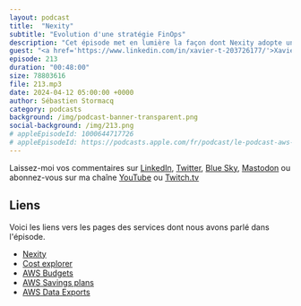 ```yaml
---
layout: podcast
title:  "Nexity"
subtitle: "Evolution d'une stratégie FinOps"
description: "Cet épisode met en lumière la façon dont Nexity adopte une culture FinOps, impulsée par son Cloud Center of Excellence. Nous parlons d'abord des premiers succès rencontrés, ensuite de l'importance de l'observation et du reporting, la mise en place d'une routine FinOps, ainsi que les projets à venir dans ce domaine. Les résultats obtenus sont significatifs, avec une réduction de 20% à 30% des coûts à périmètre constant par rapport aux premières factures AWS. A écouter si vous souhaitez également réduire de manière durable et maîtrisée vos dépenses liées au cloud."
guest: "<a href='https://www.linkedin.com/in/xavier-t-203726177/'>Xavier Top</a>, Responsable du CCoE"
episode: 213
duration: "00:48:00" 
size: 78803616
file: 213.mp3
date: 2024-04-12 05:00:00 +0000
author: Sébastien Stormacq
category: podcasts
background: /img/podcast-banner-transparent.png
social-background: /img/213.png
# appleEpisodeId: 1000644717726
# appleEpisodeId: https://podcasts.apple.com/fr/podcast/le-podcast-aws-en-français/id1452118442
---
```


Laissez-moi vos commentaires sur [LinkedIn](https://www.linkedin.com/in/sebastienstormacq/), [Twitter](https://twitter.com/sebsto), [Blue Sky](https://bsky.app/profile/sebsto.bsky.social), [Mastodon](https://awscommunity.social/@sebsto) ou abonnez-vous sur ma chaîne [YouTube](https://www.youtube.com/sebsto) ou [Twitch.tv](https://www.twitch.tv/sebAWS)

## Liens

Voici les liens vers les pages des services dont nous avons parlé dans l'épisode.

- [Nexity](https://www.nexity.fr/)
- [Cost explorer](https://docs.aws.amazon.com/cost-management/latest/userguide/ce-what-is.html)
- [AWS Budgets](https://aws.amazon.com/aws-cost-management/aws-budgets/)
- [AWS Savings plans](https://aws.amazon.com/savingsplans/)
- [AWS Data Exports](https://docs.aws.amazon.com/cur/latest/userguide/what-is-data-exports.html)
